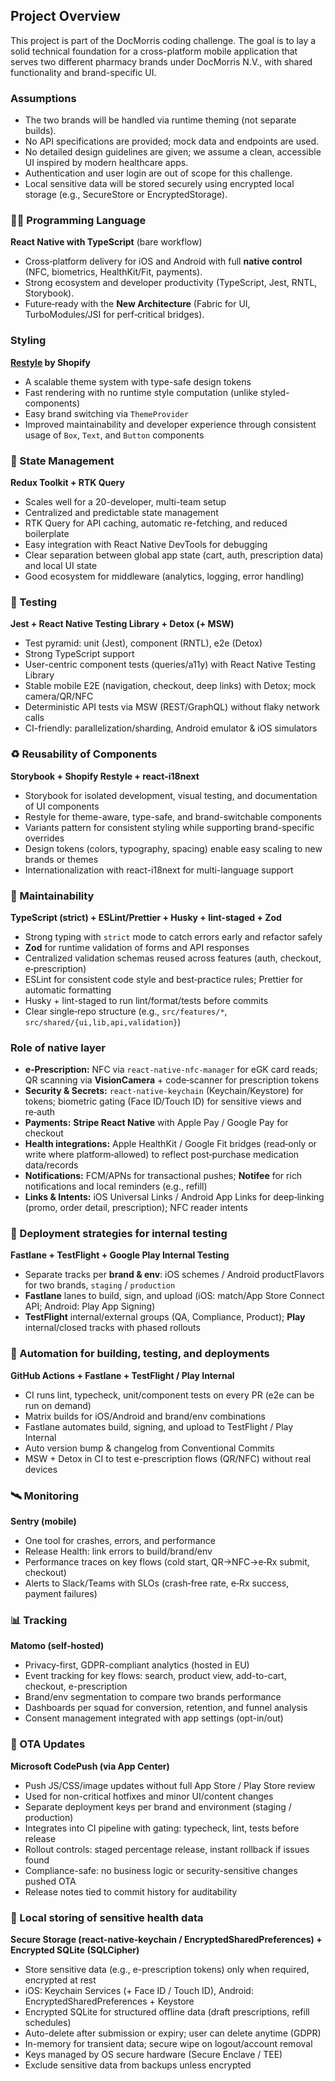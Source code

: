 ## Project Overview

This project is part of the DocMorris coding challenge. The goal is to lay a solid technical foundation for a cross-platform mobile application that serves two different pharmacy brands under DocMorris N.V., with shared functionality and brand-specific UI.

### Assumptions

- The two brands will be handled via runtime theming (not separate builds).
- No API specifications are provided; mock data and endpoints are used.
- No detailed design guidelines are given; we assume a clean, accessible UI inspired by modern healthcare apps.
- Authentication and user login are out of scope for this challenge.
- Local sensitive data will be stored securely using encrypted local storage (e.g., SecureStore or EncryptedStorage).

### 🧑‍💻 Programming Language

**React Native with TypeScript** (bare workflow)

- Cross‑platform delivery for iOS and Android with full **native control** (NFC, biometrics, HealthKit/Fit, payments).
- Strong ecosystem and developer productivity (TypeScript, Jest, RNTL, Storybook).
- Future‑ready with the **New Architecture** (Fabric for UI, TurboModules/JSI for perf‑critical bridges).

### Styling

**[Restyle](https://github.com/Shopify/restyle) by Shopify**

- A scalable theme system with type-safe design tokens
- Fast rendering with no runtime style computation (unlike styled-components)
- Easy brand switching via `ThemeProvider`
- Improved maintainability and developer experience through consistent usage of `Box`, `Text`, and `Button` components

### 🧠 State Management

<!-- Assuming that the server data will be retrieved with REST API -->
<!-- クライアント/サーバー状態を一元管理できるので、UI状態（例: カートの中身）とサーバーデータ（例: 商品在庫情報）の同期がやりやすい -->

**Redux Toolkit + RTK Query**

- Scales well for a 20-developer, multi-team setup
- Centralized and predictable state management
- RTK Query for API caching, automatic re-fetching, and reduced boilerplate
- Easy integration with React Native DevTools for debugging
- Clear separation between global app state (cart, auth, prescription data) and local UI state
- Good ecosystem for middleware (analytics, logging, error handling)

### 🧪 Testing

**Jest + React Native Testing Library + Detox (+ MSW)**

- Test pyramid: unit (Jest), component (RNTL), e2e (Detox)
- Strong TypeScript support
- User-centric component tests (queries/a11y) with React Native Testing Library
- Stable mobile E2E (navigation, checkout, deep links) with Detox; mock camera/QR/NFC
- Deterministic API tests via MSW (REST/GraphQL) without flaky network calls
- CI-friendly: parallelization/sharding, Android emulator & iOS simulators

<!-- **Why for DocMorris app:**

- Covers both e-commerce and healthcare features (product search, cart, payment, e-prescription via QR/NFC)
- Supports multi-team (20 devs / 5 squads) parallel development with isolated test layers
- Reduces backend dependency with MSW for stable CI runs -->

### ♻️ Reusability of Components

**Storybook + Shopify Restyle + react-i18next**

- Storybook for isolated development, visual testing, and documentation of UI components
- Restyle for theme-aware, type-safe, and brand-switchable components
- Variants pattern for consistent styling while supporting brand-specific overrides
- Design tokens (colors, typography, spacing) enable easy scaling to new brands or themes
- Internationalization with react-i18next for multi-language support

<!-- **Why for DocMorris app:**
- Two-brand requirement (DocMorris / PromoFarma) with identical functionality but distinct branding
- Supports large multi-team workflow with clear separation of shared vs. feature-specific components
- Ensures consistent look & feel following DocMorris design guidelines (Trust Green, Magenta, Poppins font)
- Facilitates rapid onboarding for new developers via documented and tested components -->

### 🧹 Maintainability

**TypeScript (strict) + ESLint/Prettier + Husky + lint-staged + Zod**

- Strong typing with `strict` mode to catch errors early and refactor safely
- **Zod** for runtime validation of forms and API responses
- Centralized validation schemas reused across features (auth, checkout, e‑prescription) <!-- pair with OpenAPI/GraphQL codegen to prevent drift -->
- ESLint for consistent code style and best‑practice rules; Prettier for automatic formatting
- Husky + lint-staged to run lint/format/tests before commits
- Clear single‑repo structure (e.g., `src/features/*`, `src/shared/{ui,lib,api,validation}`) <!-- to separate concerns and maximize reuse -->

<!-- This setup reduces accidental complexity, improves onboarding, and makes refactoring safer as the app grows. -->

### Role of native layer

- **e‑Prescription:** NFC via `react-native-nfc-manager` for eGK card reads; QR scanning via **VisionCamera** + code‑scanner for prescription tokens
- **Security & Secrets:** `react-native-keychain` (Keychain/Keystore) for tokens; biometric gating (Face ID/Touch ID) for sensitive views and re‑auth
- **Payments:** **Stripe React Native** with Apple Pay / Google Pay for checkout
- **Health integrations:** Apple HealthKit / Google Fit bridges (read‑only or write where platform‑allowed) to reflect post‑purchase medication data/records
- **Notifications:** FCM/APNs for transactional pushes; **Notifee** for rich notifications and local reminders (e.g., refill)
- **Links & Intents:** iOS Universal Links / Android App Links for deep‑linking (promo, order detail, prescription); NFC reader intents

### 🚀 Deployment strategies for internal testing

**Fastlane + TestFlight + Google Play Internal Testing**

- Separate tracks per **brand & env**: iOS schemes / Android productFlavors for two brands, `staging` / `production`
- **Fastlane** lanes to build, sign, and upload (iOS: match/App Store Connect API; Android: Play App Signing)
- **TestFlight** internal/external groups (QA, Compliance, Product); **Play** internal/closed tracks with phased rollouts

### 🤖 Automation for building, testing, and deployments

**GitHub Actions + Fastlane + TestFlight / Play Internal**

- CI runs lint, typecheck, unit/component tests on every PR (e2e can be run on demand)
- Matrix builds for iOS/Android and brand/env combinations
- Fastlane automates build, signing, and upload to TestFlight / Play Internal
- Auto version bump & changelog from Conventional Commits
- MSW + Detox in CI to test e-prescription flows (QR/NFC) without real devices

<!-- **Why for DocMorris app**

- Two brands & multiple environments → matrix builds ensure each combo (DocMorris/PromoFarma × iOS/Android × staging/prod) is tested and shipped the same way
- Healthcare + e‑prescription (QR/NFC) → CI runs deterministic MSW/Detox flows with mocked camera/NFC to protect real data and catch regressions
- 20‑dev / multi‑squad setup → PR gates (typecheck/lint/tests) give fast feedback and keep trunk stable while teams work in parallel
- Regulated domain → automated signing, versioning, release notes, and symbol uploads create a reliable audit trail
- Safer rollouts → TestFlight / Play Internal tracks enable staged releases and quick rollback if issues appear
- Security by default → short‑lived CI secrets (no keys in repo) and redacted logs prevent PII/PHI leakage
- Fast, low‑risk fixes → optional CodePush for UI/JS hotfixes (non‑security‑critical) without waiting for store review -->

### 🛰 Monitoring

**Sentry (mobile)**

- One tool for crashes, errors, and performance
- Release Health: link errors to build/brand/env
- Performance traces on key flows (cold start, QR→NFC→e‑Rx submit, checkout)
- Alerts to Slack/Teams with SLOs (crash‑free rate, e‑Rx success, payment failures)

<!-- **Why for DocMorris app**
- Dual-brand & multi-environment: per-brand Release Health and alert routing (DocMorris / PromoFarma; staging / prod).
- Healthcare-critical flows: trace and alert on e‑prescription steps (QR → NFC → submit) and checkout success.
- Multi-squad setup (20 devs / 5 teams): ownership rules and regression alerts reduce MTTR across journey touchpoints.
- Auditable releases: link crashes/errors to build numbers, commits, and changelogs for safer staged rollouts. -->

### 📊 Tracking

**Matomo (self-hosted)**

- Privacy-first, GDPR-compliant analytics (hosted in EU)
- Event tracking for key flows: search, product view, add-to-cart, checkout, e-prescription
- Brand/env segmentation to compare two brands performance
- Dashboards per squad for conversion, retention, and funnel analysis
- Consent management integrated with app settings (opt-in/out)

<!-- **Why for DocMorris app**

- Healthcare domain → requires GDPR-compliant, EU-hosted analytics with strict PII handling
- Two-brand setup → per-brand dashboards to measure conversion and engagement separately
- Multi-squad workflow → event data segmented by feature area (search, checkout, prescription) for focused improvements
- Server-side fallback ensures reliable tracking even with ad/tracker blocking or offline usage -->

### 🔄 OTA Updates

**Microsoft CodePush (via App Center)**

- Push JS/CSS/image updates without full App Store / Play Store review
- Used for non-critical hotfixes and minor UI/content changes
- Separate deployment keys per brand and environment (staging / production)
- Integrates into CI pipeline with gating: typecheck, lint, tests before release
- Rollout controls: staged percentage release, instant rollback if issues found
- Compliance-safe: no business logic or security-sensitive changes pushed OTA
- Release notes tied to commit history for auditability

<!-- **Why for DocMorris app**

- Two-brand setup → brand/env-specific deployment keys prevent cross-brand mix-ups:contentReference[oaicite:0]{index=0}
- Healthcare context → only safe, non-critical updates (UI copy, styling) are delivered OTA to comply with regulations
- Large multi-squad team → hotfixes can be deployed quickly without waiting for app store reviews
- Supports rapid iteration on patient-facing UI/UX (e.g., onboarding screens, prescription instructions) while keeping core logic unchanged -->

### 🔐 Local storing of sensitive health data

**Secure Storage (react-native-keychain / EncryptedSharedPreferences) + Encrypted SQLite (SQLCipher)**

- Store sensitive data (e.g., e-prescription tokens) only when required, encrypted at rest
- iOS: Keychain Services (+ Face ID / Touch ID), Android: EncryptedSharedPreferences + Keystore
- Encrypted SQLite for structured offline data (draft prescriptions, refill schedules)
- Auto-delete after submission or expiry; user can delete anytime (GDPR)
- In-memory for transient data; secure wipe on logout/account removal
- Keys managed by OS secure hardware (Secure Enclave / TEE)
- Exclude sensitive data from backups unless encrypted

<!-- **Why for DocMorris app**

- Handles regulated health data (e-prescriptions, insurance info) under GDPR
- Two-brand, multi-team setup → standardized secure storage patterns prevent inconsistent handling
- Offline capability ensures prescriptions can be processed even without network, without compromising security
- Supports patient trust by allowing full manual deletion of personal data at any time -->
